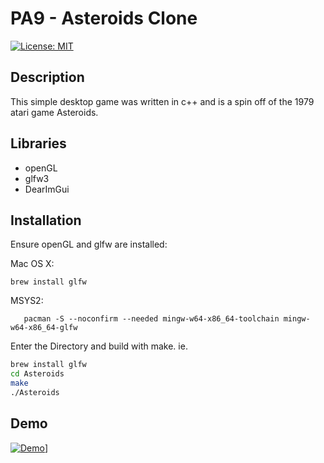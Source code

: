 # PA9 - Asteroids Clone

[![License: MIT](https://img.shields.io/badge/License-MIT-yellow.svg)](https://opensource.org/licenses/MIT)

## Description

This simple desktop game was written in c++ and is a spin off of the 1979 atari game Asteroids.

## Libraries

- openGL
- glfw3
- DearImGui

## Installation

Ensure openGL and glfw are installed:

Mac OS X:
```
brew install glfw
```

MSYS2:
```
   pacman -S --noconfirm --needed mingw-w64-x86_64-toolchain mingw-w64-x86_64-glfw
```

Enter the Directory and build with make. ie.

```bash
brew install glfw
cd Asteroids
make
./Asteroids
```

## Demo
[![Demo](https://github.com/JulianmLacey/Asteroids/assets/117090683/9d8ad59f-8edd-4363-8125-204619ef7ade)](https://youtu.be/A8wpzeeTYPg)]

